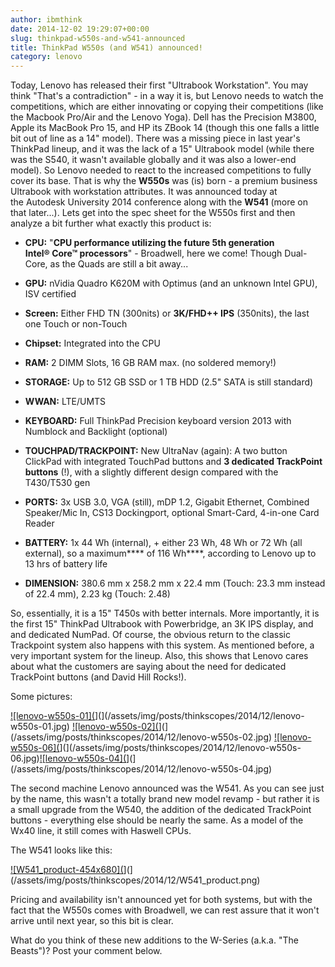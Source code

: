 ```yaml
---
author: ibmthink
date: 2014-12-02 19:29:07+00:00
slug: thinkpad-w550s-and-w541-announced
title: ThinkPad W550s (and W541) announced!
category: lenovo
---
```

Today, Lenovo has released their first "Ultrabook Workstation". You may think "That's a contradiction" - in a way it is, but Lenovo needs to watch the competitions, which are either innovating or copying their competitions (like the Macbook Pro/Air and the Lenovo Yoga). Dell has the Precision M3800, Apple its MacBook Pro 15, and HP its ZBook 14 (though this one falls a little bit out of line as a 14" model). There was a missing piece in last year's ThinkPad lineup, and it was the lack of a 15" Ultrabook model (while there was the S540, it wasn't available globally and it was also a lower-end model). So Lenovo needed to react to the increased competitions to fully cover its base. That is why the ****W550s**** was (is) born - a premium business Ultrabook with workstation attributes. It was announced today at the Autodesk University 2014 conference along with the ****W541**** (more on that later...). Lets get into the spec sheet for the W550s first and then analyze a bit further what exactly this product is:



  * ****CPU:**** "__CPU performance utilizing the future 5th generation Intel® Core™ processors__" - Broadwell, here we come! Though Dual-Core, as the Quads are still a bit away...

  * ****GPU:**** nVidia Quadro K620M with Optimus (and an unknown Intel GPU), ISV certified

  * ****Screen:**** Either FHD TN (300nits) or ****3K/FHD++ IPS**** (350nits), the last one Touch or non-Touch

  * **Chipset:** Integrated into the CPU

  * **RAM:** 2 DIMM Slots, 16 GB RAM max. (no soldered memory!)

  * **STORAGE:** Up to 512 GB SSD or 1 TB HDD (2.5" SATA is still standard)

  * **WWAN:** LTE/UMTS

  * **KEYBOARD:** Full ThinkPad Precision keyboard version 2013 with Numblock and Backlight (optional)

  * **TOUCHPAD/TRACKPOINT:** New UltraNav (again): A two button ClickPad with integrated TouchPad buttons and ****3 dedicated TrackPoint buttons**** (!), with a slightly different design compared with the T430/T530 gen

  * **PORTS:** 3x USB 3.0, VGA (still), mDP 1.2, Gigabit Ethernet, Combined Speaker/Mic In, CS13 Dockingport, optional Smart-Card, 4-in-one Card Reader

  * **BATTERY:** 1x 44 Wh (internal), + either 23 Wh, 48 Wh or 72 Wh (all external), so a maximum**** of 116 Wh****, according to Lenovo up to 13 hrs of battery life

  * **DIMENSION:** 380.6 mm x 258.2 mm x 22.4 mm (Touch: 23.3 mm instead of 22.4 mm), 2.23 kg (Touch: 2.48)


So, essentially, it is a 15" T450s with better internals. More importantly, it is the first 15" ThinkPad Ultrabook with Powerbridge, an 3K IPS display, and and dedicated NumPad. Of course, the obvious return to the classic Trackpoint system also happens with this system. As mentioned before, a very important system for the lineup. Also, this shows that Lenovo cares about what the customers are saying about the need for dedicated TrackPoint buttons (and David Hill Rocks!).


Some pictures:

[![lenovo-w550s-01](](/assets/img/posts/thinkscopes/2014/12/lenovo-w550s-01.jpg)](](/assets/img/posts/thinkscopes/2014/12/lenovo-w550s-01.jpg) [![lenovo-w550s-02](](/assets/img/posts/thinkscopes/2014/12/lenovo-w550s-02.jpg)](](/assets/img/posts/thinkscopes/2014/12/lenovo-w550s-02.jpg) [![lenovo-w550s-06](](/assets/img/posts/thinkscopes/2014/12/lenovo-w550s-06.jpg)](](/assets/img/posts/thinkscopes/2014/12/lenovo-w550s-06.jpg)[![lenovo-w550s-04](](/assets/img/posts/thinkscopes/2014/12/lenovo-w550s-04.jpg)](](/assets/img/posts/thinkscopes/2014/12/lenovo-w550s-04.jpg)

The second machine Lenovo announced was the W541. As you can see just by the name, this wasn't a totally brand new model revamp - but rather it is a small upgrade from the W540, the addition of the dedicated TrackPoint buttons - everything else should be nearly the same. As a model of the Wx40 line, it still comes with Haswell CPUs.

The W541 looks like this:

[![W541_product-454x680](](/assets/img/posts/thinkscopes/2014/12/W541_product.png)](](/assets/img/posts/thinkscopes/2014/12/W541_product.png)

Pricing and availability isn't announced yet for both systems, but with the fact that the W550s comes with Broadwell, we can rest assure that it won't arrive until next year, so this bit is clear.

What do you think of these new additions to the W-Series (a.k.a. "The Beasts")? Post your comment below.
